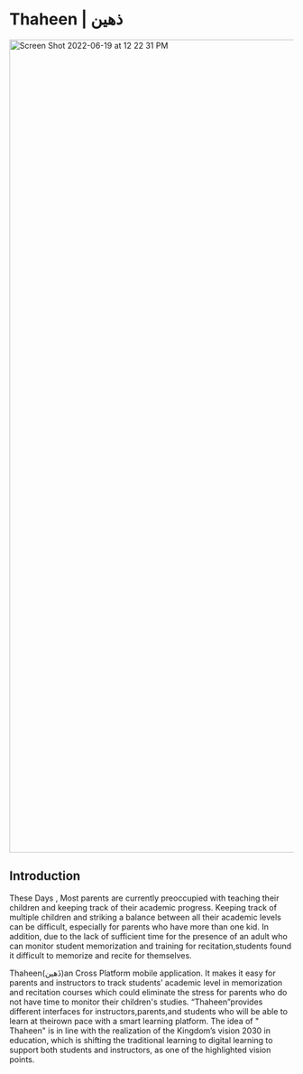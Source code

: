 # Thaheen | ذهين
<img width="1440" alt="Screen Shot 2022-06-19 at 12 22 31 PM" src="https://user-images.githubusercontent.com/90010570/174474391-94890e88-2b7d-47c0-a7dd-5fa5124520fd.png">

## Introduction

 These Days , Most parents are currently preoccupied with teaching their children and keeping track of their academic  progress.  Keeping  track  of  multiple  children  and  striking  a  balance  between all their academic levels can be difficult, especially for parents who have more than one kid. In addition, due to the lack of sufficient time for the presence of an adult who can monitor student memorization and training for recitation,students found it difficult to memorize and recite for themselves. 
 
 Thaheen(ذَھین)an Cross Platform mobile application. It makes it easy for parents and instructors to track students’ academic level in memorization and recitation courses which could eliminate the stress for parents who do not have time to monitor their children's studies. “Thaheen”provides different interfaces for instructors,parents,and students who will be able to learn at theirown pace with a smart learning platform. The idea of " Thaheen" is in line with the realization of the Kingdom’s vision 2030 in education, which is shifting the traditional learning to digital learning to support both students and instructors, as one of the highlighted vision points.

